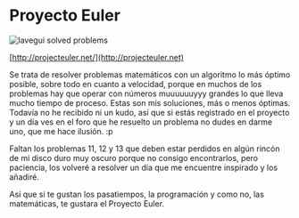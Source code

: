 Proyecto Euler
==============
<img src="http://projecteuler.net/profile/lavegui.png" alt="lavegui solved problems"/>

[<i class="icon-share"></i>http://projecteuler.net/](http://projecteuler.net)

Se trata de resolver problemas matemáticos con un algoritmo lo más óptimo posible, sobre todo en cuanto a velocidad, porque en muchos de los problemas hay que operar con números muuuuuuyyy grandes lo que lleva mucho tiempo de proceso.
Estas son mis soluciones, más o menos óptimas.
Todavía no he recibido ni un kudo, así que si estás registrado en el proyecto y un día ves en el foro que he resuelto un problema no dudes en darme uno, que me hace ilusión. :p

Faltan los problemas 11, 12 y 13 que deben estar perdidos en algún rincón de mi disco duro muy oscuro porque no consigo encontrarlos, pero paciencia, los volveré a resolver un día que me encuentre inspirado y los añadiré.

Así que si te gustan los pasatiempos, la programación y como no, las matemáticas, te gustara el Proyecto Euler.

